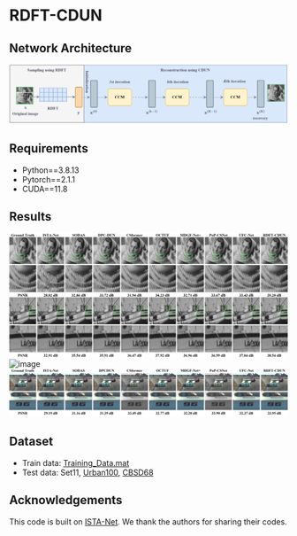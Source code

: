 # RDFT-CDUN


## Network Architecture
![image](https://github.com/dwt112/RDFT-CDUN/blob/main/Figs/paper2_framework.png)

## Requirements
* Python==3.8.13
* Pytorch==2.1.1
* CUDA==11.8

## Results
![image](https://github.com/dwt112/RDFT-CDUN/blob/main/Figs/2_2.png)
![image](https://github.com/dwt112/RDFT-CDUN/blob/main/Figs/2_4.png)
![image](https://github.com/dwt112/RDFT-CDUN/blob/main/Figs/2_3.png)

## Dataset
* Train data: [Training_Data.mat](https://drive.google.com/file/d/1osaCDT4IXsCwNLVAOFpjO5IfDp68Z0Kx/view?usp=sharing)
* Test data: Set11, [Urban100](https://drive.google.com/file/d/1tNBwF1TyPDvypg6j81YBobXy6XB-S7lG/view?usp=sharing), [CBSD68](https://drive.google.com/file/d/1EkizkraQvHloKC0uJAPA7kOOaHIKu6Vt/view?usp=sharing)

## Acknowledgements
This code is built on [ISTA-Net](https://github.com/jianzhangcs/ISTA-Net-PyTorch). We thank the authors for sharing their codes.

